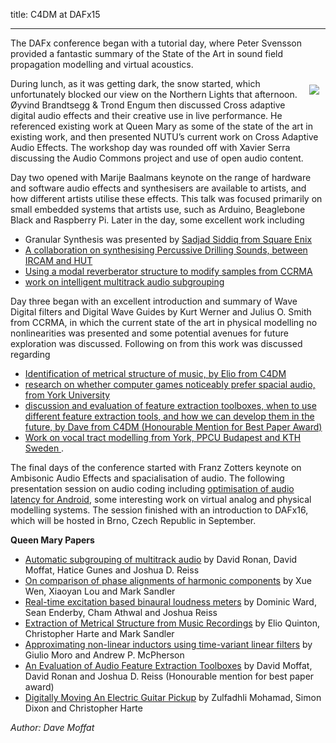 title: C4DM at DAFx15

-------------------

The DAFx conference began with a tutorial day, where Peter Svensson provided a fantastic summary of the State of the Art in sound field propagation modelling and virtual acoustics. 

<img src="/news/images/dafx15-plugins.jpg" style="float: right; clear: both; margin: 10px; max-width: 40%;" />

During lunch, as it was getting dark, the snow started, which unfortunately blocked our view on the Northern Lights that afternoon. Øyvind Brandtsegg & Trond Engum then discussed Cross adaptive digital audio effects and their creative use in live performance. He referenced existing work at Queen Mary as some of the state of the art in existing work, and then presented NUTU’s current work on Cross Adaptive Audio Effects. The workshop day was rounded off with Xavier Serra discussing the Audio Commons project and use of open audio content.

Day two opened with Marije Baalmans keynote on the range of hardware and software audio effects and synthesisers are available to artists, and how different artists utilise these effects. This talk was focused primarily on small embedded systems that artists use, such as Arduino, Beaglebone Black and Raspberry Pi. Later in the day, some excellent work including 

* Granular Synthesis was presented by [Sadjad Siddiq from Square Enix](http://www.ntnu.edu/documents/1001201110/1266017954/DAFx-15_submission_7.pdf/e66b153c-1b7b-4c29-b13c-83197d5c7c92)
* [A collaboration on synthesising Percussive Drilling Sounds, between IRCAM and HUT](http://www.ntnu.edu/documents/1001201110/1266017954/DAFx-15_submission_4.pdf/d0e8cd6c-af41-4303-a81b-1c35d78ab5eb)
* [Using a modal reverberator structure to modify samples from CCRMA](http://www.ntnu.edu/documents/1001201110/1266017954/DAFx-15_submission_72.pdf/6940422d-a958-4698-b861-4aea48a615ee)
* [work on intelligent multitrack audio subgrouping](http://www.ntnu.edu/documents/1001201110/1266017954/DAFx-15_submission_19_v2.pdf/4f6d9373-5c7f-465a-b083-9f6f8587ff98)

Day three began with an excellent introduction and summary of Wave Digital filters and Digital Wave Guides by Kurt Werner and Julius O. Smith from CCRMA, in which the current state of the art in physical modelling no nonlinearities was presented and some potential avenues for future exploration was discussed. Following on from this work was discussed regarding 
* [Identification of metrical structure of music, by Elio from C4DM](http://www.ntnu.edu/documents/1001201110/1266017954/DAFx-15_submission_41.pdf/5f03ebae-8759-4c6c-adb9-dcf56856333b)
* [research on whether computer games noticeably prefer spacial audio, from York University](http://www.ntnu.edu/documents/1001201110/1266017954/DAFx-15_submission_35.pdf/12202144-c7e5-41c6-a119-c71f53edc603)
* [discussion and evaluation of feature extraction toolboxes, when to use different feature extraction tools, and how we can develop them in the future, by Dave from C4DM (Honourable Mention for Best Paper Award)](http://www.ntnu.edu/documents/1001201110/1266017954/DAFx-15_submission_43_v2.pdf/06508f48-9272-41c8-9381-7639a0240770)
* [Work on vocal tract modelling from York, PPCU Budapest and KTH Sweden ](http://www.ntnu.edu/documents/1001201110/1266017954/DAFx-15_submission_32.pdf/34a3cec5-9f6b-47f7-ba6b-4ab7bd2ce4cb).

The final days of the conference started with Franz Zotters keynote on Ambisonic Audio Effects and spacialisation of audio. The following presentation session on audio coding including [optimisation of audio latency for Android](http://www.ntnu.edu/documents/1001201110/1266017954/DAFx-15_submission_29.pdf/c20ccc4f-1262-42ae-af5f-4a0b1305d142), some interesting work on virtual analog and physical modelling systems. The session finished with an introduction to DAFx16, which will be hosted in Brno, Czech Republic in September.



<b>Queen Mary Papers</b>
* [Automatic subgrouping of multitrack audio](http://www.ntnu.edu/documents/1001201110/1266017954/DAFx-15_submission_19_v2.pdf/4f6d9373-5c7f-465a-b083-9f6f8587ff98) by David Ronan, David Moffat, Hatice Gunes and Joshua D. Reiss
* [On comparison of phase alignments of harmonic components](http://www.ntnu.edu/documents/1001201110/1266017954/DAFx-15_submission_25.pdf/82bf5992-cda7-49c7-94b7-9a903776bc0f) by Xue Wen, Xiaoyan Lou and Mark Sandler
* [Real-time excitation based binaural loudness meters](http://www.ntnu.edu/documents/1001201110/1266017954/DAFx-15_submission_44.pdf/f409da1d-5cfb-45b3-b568-5a2afd6000a3) by Dominic Ward, Sean Enderby, Cham Athwal and Joshua Reiss
* [Extraction of Metrical Structure from Music Recordings](http://www.ntnu.edu/documents/1001201110/1266017954/DAFx-15_submission_41_final.pdf/8d8a028d-3e77-4e6e-b4d8-6c0cae12aefd) by Elio Quinton, Christopher Harte and Mark Sandler
* [Approximating non-linear inductors using time-variant linear filters](http://www.ntnu.edu/documents/1001201110/1266017954/DAFx-15_submission_68.pdf/6c4dbece-fd6e-4efb-a0f4-2864dbd80a43) by Giulio Moro and Andrew P. McPherson
* [An Evaluation of Audio Feature Extraction Toolboxes](http://www.ntnu.edu/documents/1001201110/1266017954/DAFx-15_submission_43_v2.pdf/06508f48-9272-41c8-9381-7639a0240770) by David Moffat, David Ronan and Joshua D. Reiss (Honourable mention for best paper award)
* [Digitally Moving An Electric Guitar Pickup](http://www.ntnu.edu/documents/1001201110/1266017954/DAFx-15_submission_45.pdf/fad7a856-2966-4b10-967a-1735e1b7345f) by Zulfadhli Mohamad, Simon Dixon and Christopher Harte


<i>Author: Dave Moffat</i>
